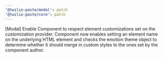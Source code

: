```yaml
---
'@twilio-paste/modal': patch
'@twilio-paste/core': patch
---
```


[Modal] Enable Component to respect element customizations set on the customization provider. Component now enables setting an element name on the underlying HTML element and checks the emotion theme object to determine whether it should merge in custom styles to the ones set by the component author.
